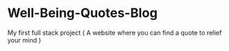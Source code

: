 # Well-Being-Quotes-Blog
My first full stack project ( A website where you can find a quote to relief your mind )
